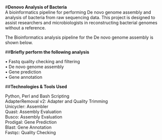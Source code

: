 #**Denovo Analysis of Bacteria**    
A bioinformatics pipeline for performing De novo genome assembly and analysis of bacteria from raw sequencing data. This project is designed to assist researchers and microbiologists in reconstructing bacterial genomes without a reference.  
  
The Bioinformatics analysis pipeline for the De novo genome assembly is shown below.   
  
##**Briefly perform the following analysis**        
  
  •  	Fastq quality checking and filtering  
  •	  De novo genome assembly  
  •  	Gene prediction  
  •	  Gene annotation  
  
##**Technologies & Tools Used**   
  
Python, Perl and Bash Scripting    
AdapterRemoval v2: Adapter and Quality Trimming   
Unicycler: Assembler    
Quast: Assembly Evaluation  
Busco: Assembly Evaluation  
Prodigal: Gene Prediction    
Blast: Gene Annotation    
Fastqc: Quality Checking    
    

  



